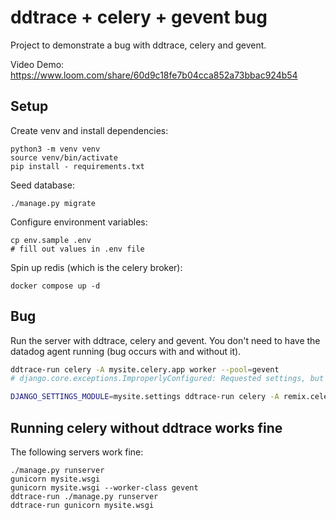 # ddtrace + celery + gevent bug

Project to demonstrate a bug with ddtrace, celery and gevent.

Video Demo: https://www.loom.com/share/60d9c18fe7b04cca852a73bbac924b54

## Setup

Create venv and install dependencies:

```
python3 -m venv venv
source venv/bin/activate
pip install - requirements.txt
```

Seed database:

```
./manage.py migrate
```

Configure environment variables:

```
cp env.sample .env
# fill out values in .env file
```

Spin up redis (which is the celery broker):

```
docker compose up -d
```

## Bug

Run the server with ddtrace, celery and gevent. You don't need to have the datadog agent running (bug occurs with and without it).

```bash
ddtrace-run celery -A mysite.celery.app worker --pool=gevent
# django.core.exceptions.ImproperlyConfigured: Requested settings, but settings are not configured. You must either define the environment variable DJANGO_SETTINGS_MODULE or call settings.configure() before accessing settings.

DJANGO_SETTINGS_MODULE=mysite.settings ddtrace-run celery -A remix.celery.app worker --pool=gevent
```

## Running celery without ddtrace works fine

The following servers work fine:

```
./manage.py runserver
gunicorn mysite.wsgi
gunicorn mysite.wsgi --worker-class gevent
ddtrace-run ./manage.py runserver
ddtrace-run gunicorn mysite.wsgi
```
